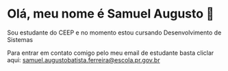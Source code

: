 # Olá, meu nome é **Samuel Augusto** 🧐

Sou estudante do CEEP e no momento estou cursando Desenvolvimento de Sistemas

Para entrar em contato comigo pelo meu email de estudante basta cliclar aqui: samuel.augustobatista.ferreira@escola.pr.gov.br

    
